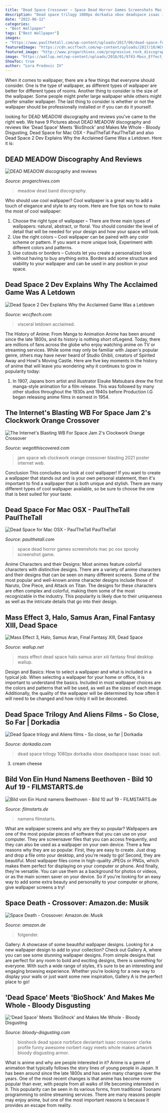 ```yaml
---
title: "Dead Space Crossover ~ Space Dead Horror Games Screenshots Mac Pc Osx Spooky Screenshot Game"
description: "Dead space trilogy 1080px dorkadia xbox deadspace isaac issac suit"
date: "2022-06-12"
categories:
- "Best Wallpaper"
tags: ["Best Wallpaper"]
images:
- "https://www.paulthetall.com/wp-content/uploads/2017/06/dead-space-for-mac-screenshot-1.jpg"
featuredImage: "https://cdn.wccftech.com/wp-content/uploads/2017/10/WCCFdeadspace-740x429.jpg"
featured_image: "http://www.progarchives.com/progressive_rock_discography_band/3050.jpg"
image: "https://wallup.net/wp-content/uploads/2016/01/9743-Mass_Effect_3-Halo-Samus_Aran-Final_Fantasy_XIII-Dead_Space.jpg"
ShowToc: true
author: "Lora Predovic IV"
---
```



When it comes to wallpaper, there are a few things that everyone should consider. One is the type of wallpaper, as different types of wallpaper are better for different types of rooms. Another thing to consider is the size of the wallpaper. Some people might prefer large wallpaper while others might prefer smaller wallpaper. The last thing to consider is whether or not the wallpaper should be professionally installed or if you can do it yourself.

	

		
looking for DEAD MEADOW discography and reviews you've came to the right web. We have 9 Pictures about DEAD MEADOW discography and reviews like &#039;Dead Space&#039; Meets &#039;BioShock&#039; and Makes Me Whole - Bloody Disgusting, Dead Space for Mac OSX - PaulTheTall PaulTheTall and also Dead Space 2 Dev Explains Why the Acclaimed Game Was a Letdown. Here it is:
		
    
## DEAD MEADOW Discography And Reviews

<img loading=lazy src="http://www.progarchives.com/progressive_rock_discography_band/3050.jpg" onerror="this.onerror=null;this.src='https://tse1.mm.bing.net/th?id=OIP.Lzv-OP_KRpbigC9XHTPmrwHaFa&amp;pid=15.1';" alt="DEAD MEADOW discography and reviews">

_Source: progarchives.com_

>meadow dead band discography. 

	

Who should use cool wallpaper?
Cool wallpaper is a great way to add a touch of elegance and style to any room. Here are five tips on how to make the most of cool wallpaper: 
1) Choose the right type of wallpaper – There are three main types of wallpapers: natural, abstract, or floral. You should consider the level of detail that will be needed for your design and how your space will look. 
2) Use the right colors – Cool wallpaper can be paired with any color scheme or pattern. If you want a more unique look, Experiment with different colors and patterns. 
3) Use cutouts or borders – Cutouts let you create a personalized look without having to buy anything extra. Borders add some structure and stability to your wallpaper and can be used in any position in your space.

    
## Dead Space 2 Dev Explains Why The Acclaimed Game Was A Letdown

<img loading=lazy src="https://cdn.wccftech.com/wp-content/uploads/2017/10/WCCFdeadspace-740x429.jpg" onerror="this.onerror=null;this.src='https://tse2.mm.bing.net/th?id=OIP.wGCLtg3dGGhbZNAlqooYOQHaES&amp;pid=15.1';" alt="Dead Space 2 Dev Explains Why the Acclaimed Game Was a Letdown">

_Source: wccftech.com_

>visceral letdown acclaimed. 

	

The History of Anime: From Manga to Animation
Anime has been around since the late 1800s, and its history is nothing short ofLegend. Today, there are millions of fans across the globe who enjoy watching anime on TV or streaming services. While some may only be familiar with Japan's popular genre, others may have never heard of Studio Ghibli, creators of Spirited Away and Howl's Moving Castle. Here are five key moments in the history of anime that will leave you wondering why it continues to grow in popularity today:
1) In 1907, Japans born artist and illustrator Eisuke Matsubara drew the first manga-style animation for a film release. This was followed by many other studios throughout the 1930s and 1940s before Production I.G began releasing anime films in earnest in 1954.

    
## The Internet&#039;s Blasting WB For Space Jam 2&#039;s Clockwork Orange Crossover

<img loading=lazy src="https://wegotthiscovered.com/wp-content/uploads/2021/03/space-jam-2-poster-daffy-1262286.jpeg" onerror="this.onerror=null;this.src='https://tse2.mm.bing.net/th?id=OIP.uL9vLfZMX-kghbvB0vV3OAHaK-&amp;pid=15.1';" alt="The Internet&#039;s Blasting WB For Space Jam 2&#039;s Clockwork Orange Crossover">

_Source: wegotthiscovered.com_

>jam space wb clockwork orange crossover blasting 2021 poster internet web. 

	

Conclusion
This concludes our look at cool wallpaper! If you want to create a wallpaper that stands out and is your own personal statement, then it's important to find a wallpaper that is both unique and stylish. There are many different types of cool wallpaper available, so be sure to choose the one that is best suited for your taste.

    
## Dead Space For Mac OSX - PaulTheTall PaulTheTall

<img loading=lazy src="https://www.paulthetall.com/wp-content/uploads/2017/06/dead-space-for-mac-screenshot-1.jpg" onerror="this.onerror=null;this.src='https://tse2.mm.bing.net/th?id=OIP.XdlqtmAAPrTPLY1HcSdnfwHaEK&amp;pid=15.1';" alt="Dead Space for Mac OSX - PaulTheTall PaulTheTall">

_Source: paulthetall.com_

>space dead horror games screenshots mac pc osx spooky screenshot game. 

	

Anime Characters and their Designs: Most animes feature colorful characters with distinctive designs.
There are a variety of anime characters and their designs that can be seen on many different screens. Some of the most popular and well-known anime character designs include those of Naruto, One Piece, and Attack on Titan. The designs for these characters are often complex and colorful, making them some of the most recognizable in the industry. This popularity is likely due to their uniqueness as well as the intricate details that go into their design.

    
## Mass Effect 3, Halo, Samus Aran, Final Fantasy XIII, Dead Space

<img loading=lazy src="https://wallup.net/wp-content/uploads/2016/01/9743-Mass_Effect_3-Halo-Samus_Aran-Final_Fantasy_XIII-Dead_Space.jpg" onerror="this.onerror=null;this.src='https://tse4.mm.bing.net/th?id=OIP.O4qgWjgxiANV_y0WpDjSdQHaEK&amp;pid=15.1';" alt="Mass Effect 3, Halo, Samus Aran, Final Fantasy XIII, Dead Space">

_Source: wallup.net_

>mass effect dead space halo samus aran xiii fantasy final desktop wallup. 

	

Design and Basics: How to select a wallpaper and what is included in a typical job.
When selecting a wallpaper for your home or office, it is important to understand the basics. Included in most wallpaper choices are the colors and patterns that will be used, as well as the sizes of each image. Additionally, the quality of the wallpaper will be determined by how often it will need to be changed and how richly it will be decorated.

    
## Dead Space Trilogy And Aliens Films - So Close, So Far | Dorkadia

<img loading=lazy src="http://www.dorkadia.com/wp-content/uploads/2013/05/2432714-threeronecdeadspace3.jpg" onerror="this.onerror=null;this.src='https://tse4.mm.bing.net/th?id=OIP.F_s-nj3srkz4vQeVDYWysAHaEo&amp;pid=15.1';" alt="Dead Space trilogy and Aliens films - So close, so far | Dorkadia">

_Source: dorkadia.com_

>dead space trilogy 1080px dorkadia xbox deadspace isaac issac suit. 

	

3. cream cheese 

    
## Bild Von Ein Hund Namens Beethoven - Bild 10 Auf 19 - FILMSTARTS.de

<img loading=lazy src="https://de.web.img2.acsta.net/medias/nmedia/18/66/29/54/19681798.jpg" onerror="this.onerror=null;this.src='https://tse1.mm.bing.net/th?id=OIP.nlUFtOfChhjOGJ5TlKlZpwHaE1&amp;pid=15.1';" alt="Bild von Ein Hund namens Beethoven - Bild 10 auf 19 - FILMSTARTS.de">

_Source: filmstarts.de_

>namens filmstarts. 

	

What are wallpaper screens and why are they so popular?
Wallpapers are one of the most popular pieces of software that you can use on your computer. They are screensaver files that you can access frequently, and they can also be used as a wallpaper on your own device. There a few reasons why they are so popular. First, they are easy to create. Just drag and drop a file onto your desktop, and you're ready to go! Second, they are beautiful. Most wallpaper files come in high-quality JPEGs or PNGs, which makes them perfect for displaying on your computer or phone. And finally, they're versatile. You can use them as a background for photos or videos, or as the main screen saver on your device. So if you're looking for an easy way to add some extra beauty and personality to your computer or phone, give wallpaper screens a try!

    
## Space Death - Crossover: Amazon.de: Musik

<img loading=lazy src="https://images-na.ssl-images-amazon.com/images/I/514bzjqrOnL._SX466_.jpg" onerror="this.onerror=null;this.src='https://tse4.mm.bing.net/th?id=OIP.Q8rtJxK49dcmpVATetF34AAAAA&amp;pid=15.1';" alt="Space Death - Crossover: Amazon.de: Musik">

_Source: amazon.de_

>folgender. 

	

Gallery: A showcase of some beautiful wallpaper designs.
Looking for a new wallpaper design to add to your collection? Check out Gallery A, where you can see some stunning wallpaper designs. From simple designs that are perfect for any room to bold and exciting designs, there is something for everyone. With such a wide range of styles, it’s sure to be an interesting and engaging browsing experience. Whether you’re looking for a new way to display your walls or just want some new inspiration, Gallery A is the perfect place to go!





	
	
    
## &#039;Dead Space&#039; Meets &#039;BioShock&#039; And Makes Me Whole - Bloody Disgusting

<img loading=lazy src="https://i1.wp.com/bloody-disgusting.com/wp-content/uploads/2015/06/DSBS_1.jpg?resize=530%2C900" onerror="this.onerror=null;this.src='https://tse1.mm.bing.net/th?id=OIP.LahtN9TdSBlf19Pj2pVjnwHaMk&amp;pid=15.1';" alt="&#039;Dead Space&#039; Meets &#039;BioShock&#039; and Makes Me Whole - Bloody Disgusting">

_Source: bloody-disgusting.com_

>bioshock dead space norbface deviantart isaac crossover clarke profile funny awesome norbert nagy meets whole makes artwork bloody disgusting armor. 

	

What is anime and why are people interested in it?
Anime is a genre of animation that typically follows the story lines of young people in Japan. It has been around since the late 1800s and has seen many changes over the years. One of the most recent changes is that anime has become more popular than ever, with people from all walks of life becoming interested in it. This popularity can be seen in its various forms, from traditional Toonami programming to online streaming services. There are many reasons people may enjoy anime, but one of the most important reasons is because it provides an escape from reality.

